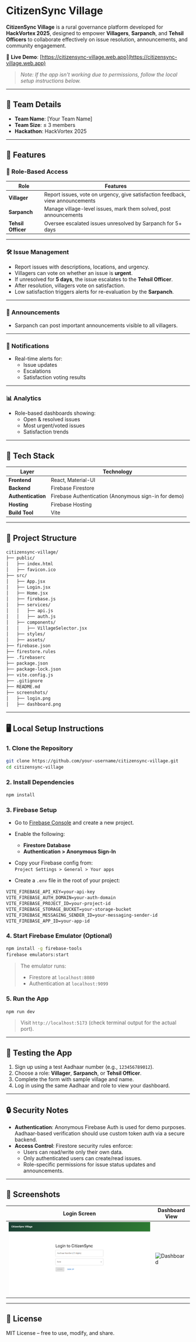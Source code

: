 # CitizenSync Village

**CitizenSync Village** is a rural governance platform developed for **HackVortex 2025**, designed to empower **Villagers**, **Sarpanch**, and **Tehsil Officers** to collaborate effectively on issue resolution, announcements, and community engagement.

🔗 **Live Demo**: [https://citizensync-village.web.app](https://citizensync-village.web.app)  
> _Note: If the app isn't working due to permissions, follow the local setup instructions below._

---

## 👥 Team Details

- **Team Name**: [Your Team Name]
- **Team Size**: ≤ 3 members
- **Hackathon**: HackVortex 2025

---

## 🚀 Features

### 🔐 Role-Based Access

| Role            | Features                                                                 |
|-----------------|--------------------------------------------------------------------------|
| **Villager**     | Report issues, vote on urgency, give satisfaction feedback, view announcements |
| **Sarpanch**     | Manage village-level issues, mark them solved, post announcements       |
| **Tehsil Officer** | Oversee escalated issues unresolved by Sarpanch for 5+ days             |

---

### 🛠️ Issue Management

- Report issues with descriptions, locations, and urgency.
- Villagers can vote on whether an issue is **urgent**.
- If unresolved for **5 days**, the issue escalates to the **Tehsil Officer**.
- After resolution, villagers vote on satisfaction.
- Low satisfaction triggers alerts for re-evaluation by the **Sarpanch**.

---

### 📢 Announcements

- Sarpanch can post important announcements visible to all villagers.

---

### 🔔 Notifications

- Real-time alerts for:
  - Issue updates
  - Escalations
  - Satisfaction voting results

---

### 📊 Analytics

- Role-based dashboards showing:
  - Open & resolved issues
  - Most urgent/voted issues
  - Satisfaction trends

---

## 🧰 Tech Stack

| Layer            | Technology                  |
|------------------|-----------------------------|
| **Frontend**      | React, Material-UI           |
| **Backend**       | Firebase Firestore           |
| **Authentication**| Firebase Authentication (Anonymous sign-in for demo) |
| **Hosting**       | Firebase Hosting             |
| **Build Tool**    | Vite                         |

---

## 📁 Project Structure

```
citizensync-village/
├── public/
│   ├── index.html
│   ├── favicon.ico
├── src/
│   ├── App.jsx
│   ├── Login.jsx
│   ├── Home.jsx
│   ├── firebase.js
│   ├── services/
│   │   ├── api.js
│   │   ├── auth.js
│   ├── components/
│   │   ├── VillageSelector.jsx
│   ├── styles/
│   ├── assets/
├── firebase.json
├── firestore.rules
├── .firebaserc
├── package.json
├── package-lock.json
├── vite.config.js
├── .gitignore
├── README.md
├── screenshots/
│   ├── login.png
│   ├── dashboard.png
```

---

## 🖥️ Local Setup Instructions

### 1. Clone the Repository

```bash
git clone https://github.com/your-username/citizensync-village.git
cd citizensync-village
```

### 2. Install Dependencies

```bash
npm install
```

### 3. Firebase Setup

- Go to [Firebase Console](https://console.firebase.google.com) and create a new project.
- Enable the following:
  - **Firestore Database**
  - **Authentication > Anonymous Sign-In**

- Copy your Firebase config from:  
  `Project Settings > General > Your apps`

- Create a `.env` file in the root of your project:

```env
VITE_FIREBASE_API_KEY=your-api-key
VITE_FIREBASE_AUTH_DOMAIN=your-auth-domain
VITE_FIREBASE_PROJECT_ID=your-project-id
VITE_FIREBASE_STORAGE_BUCKET=your-storage-bucket
VITE_FIREBASE_MESSAGING_SENDER_ID=your-messaging-sender-id
VITE_FIREBASE_APP_ID=your-app-id
```

### 4. Start Firebase Emulator (Optional)

```bash
npm install -g firebase-tools
firebase emulators:start
```

> The emulator runs:
> - Firestore at `localhost:8080`
> - Authentication at `localhost:9099`

### 5. Run the App

```bash
npm run dev
```

> Visit `http://localhost:5173` (check terminal output for the actual port).

---

## 🧪 Testing the App

1. Sign up using a test Aadhaar number (e.g., `123456789012`).
2. Choose a role: **Villager**, **Sarpanch**, or **Tehsil Officer**.
3. Complete the form with sample village and name.
4. Log in using the same Aadhaar and role to view your dashboard.

---

## 🔒 Security Notes

- **Authentication**: Anonymous Firebase Auth is used for demo purposes. Aadhaar-based verification should use custom token auth via a secure backend.
- **Access Control**: Firestore security rules enforce:
  - Users can read/write only their own data.
  - Only authenticated users can create/read issues.
  - Role-specific permissions for issue status updates and announcements.

---

## 📸 Screenshots

| Login Screen         | Dashboard View        |
|----------------------|-----------------------|
| ![Login](screenshots/login.png) | ![Dashboard](screenshots/dashboard.png) |

---

## 📄 License

MIT License – free to use, modify, and share.
